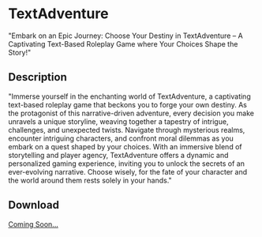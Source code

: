 # TextAdventure
 "Embark on an Epic Journey: Choose Your Destiny in TextAdventure – A Captivating Text-Based Roleplay Game where Your Choices Shape the Story!"

## Description

"Immerse yourself in the enchanting world of TextAdventure, a captivating text-based roleplay game that beckons you to forge your own destiny. As the protagonist of this narrative-driven adventure, every decision you make unravels a unique storyline, weaving together a tapestry of intrigue, challenges, and unexpected twists. Navigate through mysterious realms, encounter intriguing characters, and confront moral dilemmas as you embark on a quest shaped by your choices. With an immersive blend of storytelling and player agency, TextAdventure offers a dynamic and personalized gaming experience, inviting you to unlock the secrets of an ever-evolving narrative. Choose wisely, for the fate of your character and the world around them rests solely in your hands."

## Download
<a href="https://youtube.com">Coming Soon...</a>
